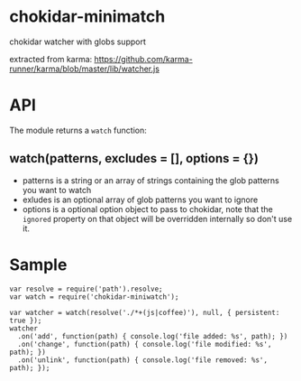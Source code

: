 # chokidar-minimatch

chokidar watcher with globs support


extracted from karma: https://github.com/karma-runner/karma/blob/master/lib/watcher.js

# API

The module returns a `watch` function:

## watch(patterns, excludes = [], options = {})
  
 - patterns is a string or an array of strings containing the glob patterns you want to watch
 - exludes is an optional array of glob patterns you want to ignore
 - options is a optional option object to pass to chokidar, 
   note that the `ignored` property on that object will be overridden internally
   so don't use it.

# Sample

    var resolve = require('path').resolve;
    var watch = require('chokidar-miniwatch');

    var watcher = watch(resolve('./*+(js|coffee)'), null, { persistent: true });
    watcher
      .on('add', function(path) { console.log('file added: %s', path); })
      .on('change', function(path) { console.log('file modified: %s', path); })
      .on('unlink', function(path) { console.log('file removed: %s', path); });
